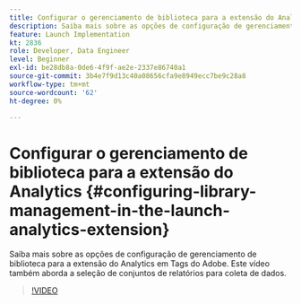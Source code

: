 ```yaml
---
title: Configurar o gerenciamento de biblioteca para a extensão do Analytics
description: Saiba mais sobre as opções de configuração de gerenciamento de biblioteca para a extensão do Analytics em Tags do Adobe. Este vídeo também aborda a seleção de conjuntos de relatórios para coleta de dados.
feature: Launch Implementation
kt: 2836
role: Developer, Data Engineer
level: Beginner
exl-id: be28db8a-0de6-4f9f-ae2e-2337e86740a1
source-git-commit: 3b4e7f9d13c40a08656cfa9e8949ecc7be9c28a8
workflow-type: tm+mt
source-wordcount: '62'
ht-degree: 0%

---
```


# Configurar o gerenciamento de biblioteca para a extensão do Analytics {#configuring-library-management-in-the-launch-analytics-extension}

Saiba mais sobre as opções de configuração de gerenciamento de biblioteca para a extensão do Analytics em Tags do Adobe. Este vídeo também aborda a seleção de conjuntos de relatórios para coleta de dados.

>[!VIDEO](https://video.tv.adobe.com/v/27092/?quality=12&learn=on)
